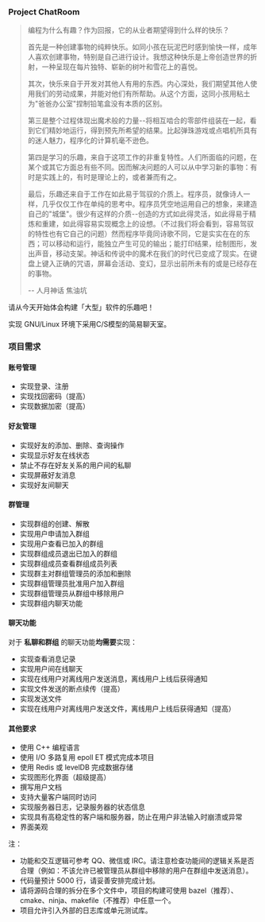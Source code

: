 ### Project ChatRoom

>编程为什么有趣？作为回报，它的从业者期望得到什么样的快乐？
>
>首先是一种创建事物的纯粹快乐。如同小孩在玩泥巴时感到愉快一样，成年人喜欢创建事物，特别是自己进行设计。我想这种快乐是上帝创造世界的折射，一种呈现在每片独特、崭新的树叶和雪花上的喜悦。
>
>其次，快乐来自于开发对其他人有用的东西。内心深处，我们期望其他人使用我们的劳动成果，并能对他们有所帮助。从这个方面，这同小孩用粘土为"爸爸办公室"捏制铅笔盒没有本质的区别。
>
>第三是整个过程体现出魔术般的力量--将相互啮合的零部件组装在一起，看到它们精妙地运行，得到预先所希望的结果。比起弹珠游戏或点唱机所具有的迷人魅力，程序化的计算机毫不逊色。
>
>第四是学习的乐趣，来自于这项工作的非重复特性。人们所面临的问题，在某个或其它方面总有些不同。因而解决问题的人可以从中学习新的事物：有时是实践上的，有时是理论上的，或者兼而有之。
>
>最后，乐趣还来自于工作在如此易于驾驭的介质上。程序员，就像诗人一样，几乎仅仅工作在单纯的思考中。程序员凭空地运用自己的想象，来建造自己的"城堡"。很少有这样的介质--创造的方式如此得灵活，如此得易于精炼和重建，如此得容易实现概念上的设想。（不过我们将会看到，容易驾驭的特性也有它自己的问题）然而程序毕竟同诗歌不同，它是实实在在的东西；可以移动和运行，能独立产生可见的输出；能打印结果，绘制图形，发出声音，移动支架。神话和传说中的魔术在我们的时代已变成了现实。在键盘上键入正确的咒语，屏幕会活动、变幻，显示出前所未有的或是已经存在的事物。
>
> -- 人月神话 焦油坑

请从今天开始体会构建「大型」软件的乐趣吧！


实现 GNU/Linux 环境下采用C/S模型的简易聊天室。


### 项目需求

#### 账号管理

- 实现登录、注册
- 实现找回密码（提高）
- 实现数据加密（提高）

#### 好友管理

- 实现好友的添加、删除、查询操作
- 实现显示好友在线状态
- 禁止不存在好友关系的用户间的私聊
- 实现屏蔽好友消息
- 实现好友间聊天

#### 群管理

- 实现群组的创建、解散
- 实现用户申请加入群组
- 实现用户查看已加入的群组
- 实现群组成员退出已加入的群组
- 实现群组成员查看群组成员列表
- 实现群主对群组管理员的添加和删除
- 实现群组管理员批准用户加入群组
- 实现群组管理员从群组中移除用户
- 实现群组内聊天功能

#### 聊天功能

对于 **私聊和群组** 的聊天功能**均需要**实现：

- 实现查看消息记录
- 实现用户间在线聊天
- 实现在线用户对离线用户发送消息，离线用户上线后获得通知
- 实现文件发送的断点续传（提高）
- 实现发送文件
- 实现在线用户对离线用户发送文件，离线用户上线后获得通知（提高）

#### 其他要求

- 使用 C++ 编程语言
- 使用 I/O 多路复用 epoll ET 模式完成本项目
- 使用 Redis 或 levelDB 完成数据存储
- 实现图形化界面（超级提高）
- 撰写用户文档
- 支持大量客户端同时访问
- 实现服务器日志，记录服务器的状态信息
- 实现具有高稳定性的客户端和服务器，防止在用户非法输入时崩溃或异常
- 界面美观

注：
- 功能和交互逻辑可参考 QQ、微信或 IRC。请注意检查功能间的逻辑关系是否合理（例如：不该允许已被管理员从群组中移除的用户在群组中发送消息）。
- 代码量预计 5000 行，请妥善安排完成计划。
- 请将源码合理的拆分在多个文件中，项目的构建可使用 bazel（推荐）、cmake、ninja、makefile（不推荐）中任意一个。
- 项目允许引入外部的日志库或单元测试库。
